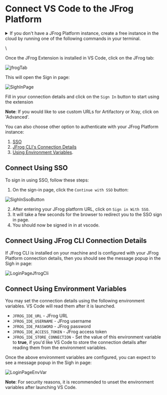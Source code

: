 # Connect VS Code to the JFrog Platform

<details>

<summary>If you don't have a JFrog Platform instance, create a free instance in the cloud by running one of the following commands in your terminal.</summary>

**MacOS and Linux using cUrl**

```
curl -fL "https://getcli.jfrog.io?setup" | sh
```

**Windows using PowerShell**

```
powershell "Start-Process -Wait -Verb RunAs powershell '-NoProfile iwr https://releases.jfrog.io/artifactory/jfrog-cli/v2-jf/[RELEASE]/jfrog-cli-windows-amd64/jf.exe -OutFile $env:SYSTEMROOT\system32\jf.exe'" ; jf setup
```

The commands will do the following:

1. Install JFrog CLI on your machine.
2. Create a FREE JFrog environment in the cloud for you.
3. Configure VS Code to connect to your new environment.

</details>

\


Once the JFrog Extension is installed in VS Code, click on the JFrog tab:

![jfrogTab](../../../.gitbook/assets/vscode/jfrogTab.png)

This will open the Sign in page:

![SighInPage](../../../.gitbook/assets/vscode/sighInPage.png)

Fill in your connection details and click on the `Sign In` button to start using the extension

**Note**: If you would like to use custom URLs for Artifactory or Xray, click on 'Advanced'.

You can also choose other option to authenticate with your JFrog Platform instance:

1. [SSO](connect-vs-code-to-the-jfrog-platform.md#connect-using-sso)
2. [JFrog CLI's Connection Details](connect-vs-code-to-the-jfrog-platform.md#connect-using-jfrog-cli-connection-details)
3. [Using Environment Variables](connect-vs-code-to-the-jfrog-platform.md#connect-using-environment-variables).

## Connect Using SSO

To sign in using SSO, follow these steps:

1. On the sign-in page, click the `Continue with SSO` button:

![SighInSsoButton](../../../.gitbook/assets/vscode/ssoButton.png)

2. After entering your JFrog platform URL, click on `Sign in With SSO`.
3. It will take a few seconds for the browser to redirect you to the SSO sign in page.
4. You should now be signed in in at vscode.

## Connect Using JFrog CLI Connection Details

If JFrog CLI is installed on your machine and is configured with your JFrog Platform connection details, then you should see the message popup in the Sigh in page:

![LoginPageJfrogCli](../../../.gitbook/assets/vscode/sighInPageJFrogCli.png)

## Connect Using Environment Variables

You may set the connection details using the following environment variables. VS Code will read them after it is launched.

* `JFROG_IDE_URL` - JFrog URL
* `JFROG_IDE_USERNAME` - JFrog username
* `JFROG_IDE_PASSWORD` - JFrog password
* `JFROG_IDE_ACCESS_TOKEN` - JFrog access token
* `JFROG_IDE_STORE_CONNECTION` - Set the value of this environment variable to **true**, if you'd like VS Code to store the connection details after reading them from the environment variables.

Once the above environment variables are configured, you can expect to see a message popup in the Sigh in page:

![LoginPageEnvVar](../../../.gitbook/assets/vscode/sighInPageEnvVar.png)

**Note**: For security reasons, it is recommended to unset the environment variables after launching VS Code.
